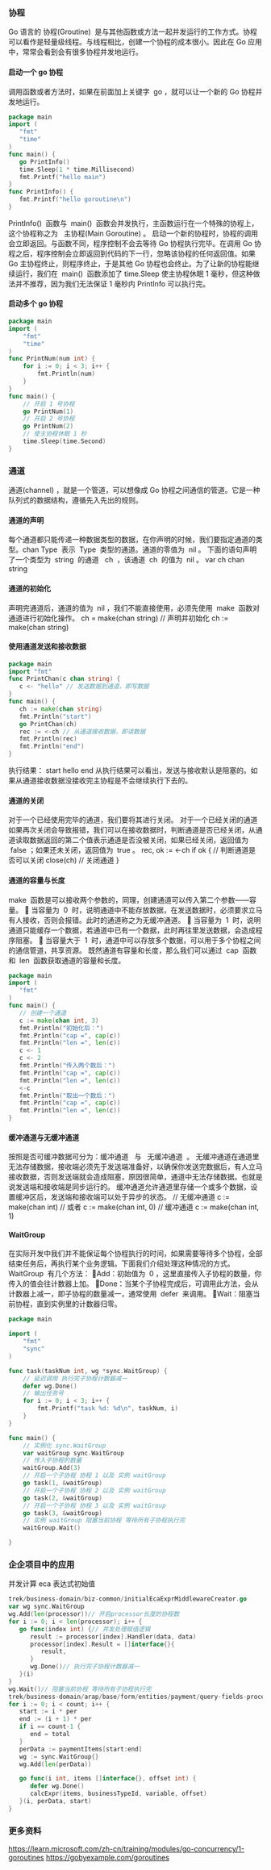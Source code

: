 ### 协程

Go 语言的 协程(Groutine)  是与其他函数或方法一起并发运行的工作方式。协程可以看作是轻量级线程。与线程相比，创建一个协程的成本很小。因此在 Go 应用中，常常会看到会有很多协程并发地运行。

#### 启动一个 go 协程

调用函数或者方法时，如果在前面加上关键字  go ，就可以让一个新的 Go 协程并发地运行。

```go
package main
import (
   "fmt"
   "time"
)
func main() {
   go PrintInfo()
   time.Sleep(1 * time.Millisecond)
   fmt.Printf("hello main")
}
func PrintInfo() {
   fmt.Printf("hello goroutine\n")
}
```

PrintInfo()  函数与  main()  函数会并发执行，主函数运行在一个特殊的协程上，这个协程称之为   主协程(Main Goroutine) 。
启动一个新的协程时，协程的调用会立即返回。与函数不同，程序控制不会去等待 Go 协程执行完毕。在调用 Go 协程之后，程序控制会立即返回到代码的下一行，忽略该协程的任何返回值。如果 Go 主协程终止，则程序终止，于是其他 Go 协程也会终止。为了让新的协程能继续运行，我们在  main()  函数添加了 time.Sleep 使主协程休眠 1 毫秒，但这种做法并不推荐，因为我们无法保证 1 毫秒内 PrintInfo 可以执行完。

#### 启动多个 go 协程

```go
package main
import (
	"fmt"
	"time"
)
func PrintNum(num int) {
	for i := 0; i < 3; i++ {
		fmt.Println(num)
	}
}
func main() {
	// 开启 1 号协程
	go PrintNum(1)
	// 开启 2 号协程
	go PrintNum(2)
	// 使主协程休眠 1 秒
	time.Sleep(time.Second)
}
```

### 通道

通道(channel) ，就是一个管道，可以想像成 Go 协程之间通信的管道。它是一种队列式的数据结构，遵循先入先出的规则。

#### 通道的声明

每个通道都只能传递一种数据类型的数据，在你声明的时候，我们要指定通道的类型。chan Type  表示  Type  类型的通道。通道的零值为  nil 。
下面的语句声明了一个类型为  string  的通道   ch  ，该通道  ch  的值为  nil 。
var ch chan string

#### 通道的初始化

声明完通道后，通道的值为  nil ，我们不能直接使用，必须先使用  make  函数对通道进行初始化操作。
ch = make(chan string)
// 声明并初始化
ch := make(chan string)

#### 使用通道发送和接收数据

```go
package main
import "fmt"
func PrintChan(c chan string) {
   c <- "hello" // 发送数据到通道，即写数据
}
func main() {
   ch := make(chan string)
   fmt.Println("start")
   go PrintChan(ch)
   rec := <-ch // 从通道接收数据，即读数据
   fmt.Println(rec)
   fmt.Println("end")
}
```

执行结果：
start
hello
end
从执行结果可以看出，发送与接收默认是阻塞的。如果从通道接收数据没接收完主协程是不会继续执行下去的。

#### 通道的关闭

对于一个已经使用完毕的通道，我们要将其进行关闭。
对于一个已经关闭的通道如果再次关闭会导致报错，我们可以在接收数据时，判断通道是否已经关闭，从通道读取数据返回的第二个值表示通道是否没被关闭，如果已经关闭，返回值为  false ；如果还未关闭，返回值为  true 。
rec, ok := <-ch
if ok { // 判断通道是否可以关闭
close(ch) // 关闭通道
}

#### 通道的容量与长度

make  函数是可以接收两个参数的，同理，创建通道可以传入第二个参数——容量。
 当容量为  0  时，说明通道中不能存放数据，在发送数据时，必须要求立马有人接收，否则会报错。此时的通道称之为无缓冲通道。
 当容量为  1  时，说明通道只能缓存一个数据，若通道中已有一个数据，此时再往里发送数据，会造成程序阻塞。
 当容量大于  1  时，通道中可以存放多个数据，可以用于多个协程之间的通信管道，共享资源。
既然通道有容量和长度，那么我们可以通过  cap  函数和  len  函数获取通道的容量和长度。

```go
package main
import (
   "fmt"
)
func main() {
   // 创建一个通道
   c := make(chan int, 3)
   fmt.Println("初始化后：")
   fmt.Println("cap =", cap(c))
   fmt.Println("len =", len(c))
   c <- 1
   c <- 2
   fmt.Println("传入两个数后：")
   fmt.Println("cap =", cap(c))
   fmt.Println("len =", len(c))
   <-c
   fmt.Println("取出一个数后：")
   fmt.Println("cap =", cap(c))
   fmt.Println("len =", len(c))
}
```

#### 缓冲通道与无缓冲通道

按照是否可缓冲数据可分为：缓冲通道   与   无缓冲通道  。
无缓冲通道在通道里无法存储数据，接收端必须先于发送端准备好，以确保你发送完数据后，有人立马接收数据，否则发送端就会造成阻塞，原因很简单，通道中无法存储数据。也就是说发送端和接收端是同步运行的。
缓冲通道允许通道里存储一个或多个数据，设置缓冲区后，发送端和接收端可以处于异步的状态。
// 无缓冲通道
c := make(chan int)
// 或者
c := make(chan int, 0)
// 缓冲通道
c := make(chan int, 1)

#### WaitGroup

在实际开发中我们并不能保证每个协程执行的时间，如果需要等待多个协程，全部结束任务后，再执行某个业务逻辑。下面我们介绍处理这种情况的方式。
WaitGroup  有几个方法：
Add：初始值为  0 ，这里直接传入子协程的数量，你传入的值会往计数器上加。
Done：当某个子协程完成后，可调用此方法，会从计数器上减一，即子协程的数量减一，通常使用  defer  来调用。
Wait：阻塞当前协程，直到实例里的计数器归零。

```go
package main

import (
	"fmt"
	"sync"
)

func task(taskNum int, wg *sync.WaitGroup) {
	// 延迟调用 执行完子协程计数器减一
	defer wg.Done()
	// 输出任务号
	for i := 0; i < 3; i++ {
		fmt.Printf("task %d: %d\n", taskNum, i)
	}
}

func main() {
	// 实例化 sync.WaitGroup
	var waitGroup sync.WaitGroup
	// 传入子协程的数量
	waitGroup.Add(3)
	// 开启一个子协程 协程 1 以及 实例 waitGroup
	go task(1, &waitGroup)
	// 开启一个子协程 协程 2 以及 实例 waitGroup
	go task(2, &waitGroup)
	// 开启一个子协程 协程 3 以及 实例 waitGroup
	go task(3, &waitGroup)
	// 实例 waitGroup 阻塞当前协程 等待所有子协程执行完
	waitGroup.Wait()

}
```

### 企企项目中的应用

并发计算 eca 表达式初始值

```go
trek/business-domain/biz-common/initialEcaExprMiddlewareCreator.go
var wg sync.WaitGroup
wg.Add(len(processor))// 开启processor长度的协程数
for i := 0; i < len(processor); i++ {
   go func(index int) {// 并发处理赋值逻辑
      result := processor[index].Handler(data, data)
      processor[index].Result = []interface{}{
         result,
      }
      wg.Done()// 执行完子协程计数器减一
   }(i)
}
wg.Wait()// 阻塞当前协程 等待所有子协程执行完
trek/business-domain/arap/base/form/entities/payment/query-fields-proceser.go
for i := 0; i < count; i++ {
   start := i * per
   end := (i + 1) * per
   if i == count-1 {
      end = total
   }
   perData := paymentItems[start:end]
   wg := sync.WaitGroup{}
   wg.Add(len(perData))

   go func(i int, items []interface{}, offset int) {
      defer wg.Done()
      calcExpr(items, businessTypeId, variable, offset)
   }(i, perData, start)
}
```

### 更多资料

https://learn.microsoft.com/zh-cn/training/modules/go-concurrency/1-goroutines
https://gobyexample.com/goroutines
